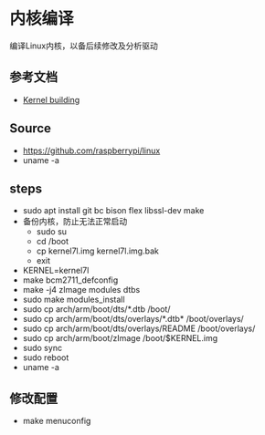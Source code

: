 # 内核编译

编译Linux内核，以备后续修改及分析驱动

## 参考文档

* [Kernel building](https://www.raspberrypi.org/documentation/linux/kernel/building.md)

## Source

* https://github.com/raspberrypi/linux
* uname -a

## steps

* sudo apt install git bc bison flex libssl-dev make
* 备份内核，防止无法正常启动
  * sudo su
  * cd /boot
  * cp kernel7l.img kernel7l.img.bak
  * exit
* KERNEL=kernel7l
* make bcm2711_defconfig
* make -j4 zImage modules dtbs
* sudo make modules_install
* sudo cp arch/arm/boot/dts/*.dtb /boot/
* sudo cp arch/arm/boot/dts/overlays/\*.dtb\* /boot/overlays/
* sudo cp arch/arm/boot/dts/overlays/README /boot/overlays/
* sudo cp arch/arm/boot/zImage /boot/$KERNEL.img
* sudo sync
* sudo reboot
* uname -a

## 修改配置

* make menuconfig
